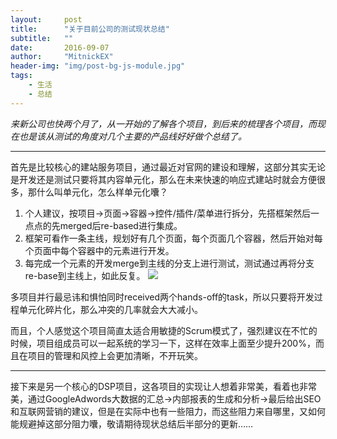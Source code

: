 ```yaml
---
layout:     post
title:      "关于目前公司的测试现状总结"
subtitle:   ""
date:       2016-09-07
author:     "MitnickEX"
header-img: "img/post-bg-js-module.jpg"
tags:
    - 生活
    - 总结
---
```


*来新公司也快两个月了，从一开始的了解各个项目，到后来的梳理各个项目，而现在也是该从测试的角度对几个主要的产品线好好做个总结了。*


****

首先是比较核心的建站服务项目，通过最近对官网的建设和理解，这部分其实无论是开发还是测试只要将其内容单元化，那么在未来快速的响应式建站时就会方便很多，那什么叫单元化，怎么样单元化囔？

1. 个人建议，按项目->页面->容器->控件/插件/菜单进行拆分，先搭框架然后一点点的先merged后re-based进行集成。
2. 框架可看作一条主线，规划好有几个页面，每个页面几个容器，然后开始对每个页面中每个容器中的元素进行开发。
3. 每完成一个元素的开发merge到主线的分支上进行测试，测试通过再将分支re-base到主线上，如此反复。
![](http://i.imgur.com/tZF7p0h.png)

多项目并行最忌讳和惧怕同时received两个hands-off的task，所以只要将开发过程单元化碎片化，那么冲突的几率就会大大减小。

而且，个人感觉这个项目简直太适合用敏捷的Scrum模式了，强烈建议在不忙的时候，项目组成员可以一起系统的学习一下，这样在效率上面至少提升200%，而且在项目的管理和风控上会更加清晰，不开玩笑。

****
接下来是另一个核心的DSP项目，这各项目的实现让人想着非常美，看着也非常美，通过GoogleAdwords大数据的汇总->内部报表的生成和分析->最后给出SEO和互联网营销的建议，但是在实际中也有一些阻力，而这些阻力来自哪里，又如何能规避掉这部分阻力囔，敬请期待现状总结后半部分的更新……
